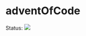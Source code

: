 # adventOfCode

Status: <img src="https://github.com/djetzen/adventOfCode2019/workflows/Maven-Build/badge.svg">